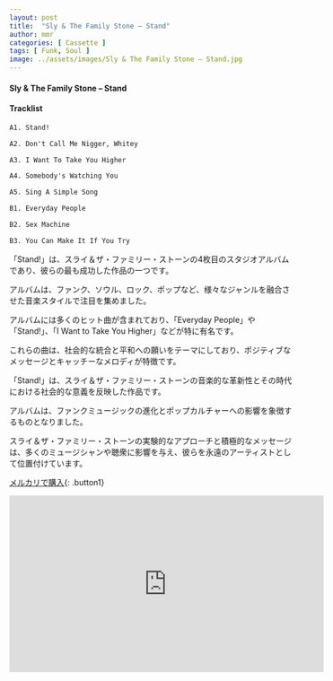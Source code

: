 ```yaml
---
layout: post
title:  "Sly & The Family Stone – Stand"
author: mmr
categories: [ Cassette ]
tags: [ Funk, Soul ]
image: ../assets/images/Sly & The Family Stone – Stand.jpg
---
```


#### Sly & The Family Stone – Stand

#### Tracklist
```md
A1. Stand!

A2. Don't Call Me Nigger, Whitey

A3. I Want To Take You Higher

A4. Somebody's Watching You

A5. Sing A Simple Song

B1. Everyday People

B2. Sex Machine

B3. You Can Make It If You Try
```

「Stand!」は、スライ＆ザ・ファミリー・ストーンの4枚目のスタジオアルバムであり、彼らの最も成功した作品の一つです。

アルバムは、ファンク、ソウル、ロック、ポップなど、様々なジャンルを融合させた音楽スタイルで注目を集めました。

アルバムには多くのヒット曲が含まれており、「Everyday People」や「Stand!」、「I Want to Take You Higher」などが特に有名です。

これらの曲は、社会的な統合と平和への願いをテーマにしており、ポジティブなメッセージとキャッチーなメロディが特徴です。

 「Stand!」は、スライ＆ザ・ファミリー・ストーンの音楽的な革新性とその時代における社会的な意義を反映した作品です。

 アルバムは、ファンクミュージックの進化とポップカルチャーへの影響を象徴するものとなりました。

 スライ＆ザ・ファミリー・ストーンの実験的なアプローチと積極的なメッセージは、多くのミュージシャンや聴衆に影響を与え、彼らを永遠のアーティストとして位置付けています。


[メルカリで購入](https://jp.mercari.com/item/m58390542261?afid=6142608987){: .button1}


<iframe width="560" height="315" src="https://www.youtube.com/embed/ttYXMjVsKA4?si=wGxjJ_SrqbWDbWga" title="YouTube video player" frameborder="0" allow="accelerometer; autoplay; clipboard-write; encrypted-media; gyroscope; picture-in-picture; web-share" referrerpolicy="strict-origin-when-cross-origin" allowfullscreen></iframe>